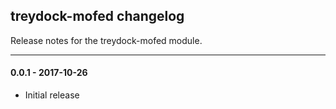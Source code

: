## treydock-mofed changelog

Release notes for the treydock-mofed module.

------------------------------------------

#### 0.0.1 - 2017-10-26

* Initial release
